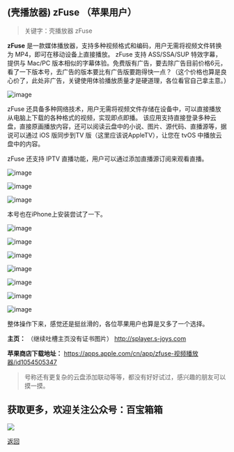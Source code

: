 ## (壳播放器) zFuse （苹果用户）

>关键字：壳播放器 zFuse

**zFuse** 是一款媒体播放器，支持多种视频格式和编码，用户无需将视频文件转换为 MP4，即可在移动设备上直接播放。 zFuse 支持 ASS/SSA/SUP 特效字幕，提供与 Mac/PC 版本相似的字幕体验。免费版有广告，要去除广告目前价格6元，看了一下版本号，去广告的版本要比有广告版要跑得快一点？（这个价格也算是良心价了，此处非广告，关键使用体验播放质量才是硬道理，各位看官自己拿主意。）

![image](../assets/img/012_zFuse/0.png)


zFuse 还具备多种网络技术，用户无需将视频文件存储在设备中，可以直接播放从电脑上下载的各种格式的视频，实现即点即播。 该应用支持直接登录多种云盘，直接原画播放内容，还可以阅读云盘中的小说、图片、源代码、直播源等，据说可以通过 iOS 版同步到TV 版（这里应该说AppleTV），让您在 tvOS 中播放云盘中的内容。

zFuse 还支持 IPTV 直播功能，用户可以通过添加直播源订阅来观看直播。

![image](../assets/img/012_zFuse/1.png)

![image](../assets/img/012_zFuse/2.png)

![image](../assets/img/012_zFuse/3.png)


本号也在iPhone上安装尝试了一下。

![image](../assets/img/012_zFuse/4.jpg)

![image](../assets/img/012_zFuse/5.jpg)

![image](../assets/img/012_zFuse/6.jpg)

![image](../assets/img/012_zFuse/7.jpg)

![image](../assets/img/012_zFuse/8.jpg)

![image](../assets/img/012_zFuse/9.jpg)

![image](../assets/img/012_zFuse/10.jpg)

整体操作下来，感觉还是挺丝滑的，各位苹果用户也算是又多了一个选择。


**主页：**
（继续吐槽主页没有证书图片）
http://splayer.s-joys.com

**苹果商店下载地址：**
https://apps.apple.com/cn/app/zfuse-视频播放器/id1054505347

>号称还有更复杂的云盘添加联动等等，都没有好好试过，感兴趣的朋友可以摸一摸。


## 获取更多，欢迎关注公众号：百宝箱箱
<img src="../assets/GongZhongHao.png" style="max-width:100%; height:auto;">

[返回](..)
